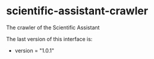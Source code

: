 # scientific-assistant-crawler
The crawler of the Scientific Assistant

The last version of this interface is:
- version = "1.0.1"
